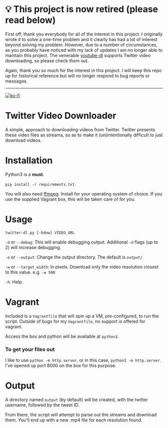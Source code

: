 # 💡 This project is now retired (please read below)

First off, thank you everybody for all of the interest in this project. I originally wrote it to solve a one-time problem and it clearly has had a lot of interest beyond solving my problem. However, due to a number of circumstances, as you probably have noticed with my lack of updates I am no longer able to maintain this project. The venerable [youtube-dl](https://github.com/ytdl-org/youtube-dl) supports Twitter video downloading, so please check them out.

Again, thank you so much for the interest in this project. I will keep this repo up for historical reference but will no longer respond to bug reports or messages.

---------------------------------

[![ko-fi](https://www.ko-fi.com/img/githubbutton_sm.svg)](https://ko-fi.com/h4ckninja)

Twitter Video Downloader
========================

A simple, approach to downloading videos from Twitter. Twitter presents these video files as streams, so as to make it (un)intentionally difficult to just download videos.


Installation
============

Python3 is a **must**.

`pip install -r requirements.txt`.

You will also need [ffmpeg](https://ffmpeg.org/). Install for your operating system of choice. If you use the supplied Vagrant box, this will be taken care of for you.

Usage
=====

`twitter-dl.py [-hdow] VIDEO_URL`

`-d` or `--debug`: This will enable debugging output. Additional `-d` flags (up to 2) will increase debugging.

`-o` or `--output`: Change the output directory. The default is `output/`

`-w` or `--target_width`: In pixels. Download only the video resolution closest to this value. e.g. `-w 500`

`-h`: Help.

Vagrant
=======

Included is a `Vagrantfile` that will spin up a VM, pre-configured, to run the script. Outside of bugs for my `Vagrantfile`, no support is offered for vagrant.

Access the box and python will be available at `python3`.

### To get your files out

I like to use `python -m http.server`, or in this case, `python3 -m http.server`. I've opened up port 8000 on the box for this purpose.

Output
======

A directory named `output` (by default) will be created, with the twitter username, followed by the tweet ID.

From there, the script will attempt to parse out the streams and download them. You'll end up with a new .mp4 file for each resolution found.
